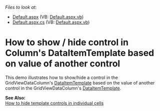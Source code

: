 <!-- default file list -->
*Files to look at*:

* [Default.aspx](./CS/WebSite/Default.aspx) (VB: [Default.aspx.vb](./VB/WebSite/Default.aspx.vb))
* [Default.aspx.cs](./CS/WebSite/Default.aspx.cs) (VB: [Default.aspx.vb](./VB/WebSite/Default.aspx.vb))
<!-- default file list end -->
# How to show / hide control in Column's DataItemTemplate based on value of another control


<p>This demo illustrates how to show/hide a control in the GridViewDataColumn's <a href="http://documentation.devexpress.com/#AspNet/DevExpressWebASPxGridViewGridViewDataColumn_DataItemTemplatetopic">DataItemTemplate</a> based on the value of another control in the GridViewDataColumn's <a href="http://documentation.devexpress.com/#AspNet/DevExpressWebASPxGridViewGridViewDataColumn_DataItemTemplatetopic">DataItemTemplate</a>.</p><p><strong>See Also:</strong><br />
<a href="https://www.devexpress.com/Support/Center/p/E1385">How to hide template controls in individual cells</a></p>

<br/>


